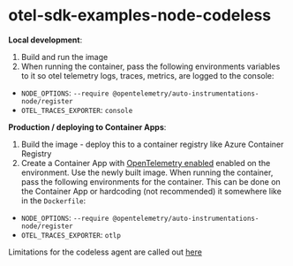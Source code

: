 # otel-sdk-examples-node-codeless

**Local development**:
1. Build and run the image
2. When running the container, pass the following environments variables to it so otel telemetry logs, traces, metrics, are logged to the console:
- `NODE_OPTIONS`: `--require @opentelemetry/auto-instrumentations-node/register`
- `OTEL_TRACES_EXPORTER`: `console`

**Production / deploying to Container Apps**:
1. Build the image - deploy this to a container registry like Azure Container Registry
2. Create a Container App with [OpenTelemetry enabled](https://learn.microsoft.com/en-us/azure/container-apps/opentelemetry-agents?tabs=azure-cli#environment-variables) enabled on the environment. Use the newly built image. When running the container, pass the following environments for the container. This can be done on the Container App or hardcoding (not recommended) it somewhere like in the `Dockerfile`:
- `NODE_OPTIONS`: `--require @opentelemetry/auto-instrumentations-node/register`
- `OTEL_TRACES_EXPORTER`: `otlp`

Limitations for the codeless agent are called out [here](https://opentelemetry.io/docs/zero-code/js/#configuring-the-module)